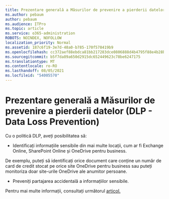 ```yaml
---
title: Prezentare generală a Măsurilor de prevenire a pierderii datelor (DLP - Data Loss Prevention)
ms.author: pebaum
author: pebaum
ms.audience: ITPro
ms.topic: article
ms.service: o365-administration
ROBOTS: NOINDEX, NOFOLLOW
localization_priority: Normal
ms.assetid: 187c6f19-3e7d-48a0-b785-170f578419b9
ms.openlocfilehash: cc372aef88ebdca81bb217283dce0806888d4b4795f88e4b28bd36cc2c6f1c5f
ms.sourcegitcommit: b5f7da89a650d2915dc652449623c78be6247175
ms.translationtype: MT
ms.contentlocale: ro-RO
ms.lasthandoff: 08/05/2021
ms.locfileid: "54005570"
---
```

# <a name="data-loss-prevention-dlp-overview"></a>Prezentare generală a Măsurilor de prevenire a pierderii datelor (DLP - Data Loss Prevention)

Cu o politică DLP, aveți posibilitatea să:

- Identificați informațiile sensibile din mai multe locații, cum ar fi Exchange Online, SharePoint Online și OneDrive pentru business.


De exemplu, puteți să identificați orice document care conține un număr de card de credit stocat pe orice site OneDrive pentru business sau puteți monitoriza doar site-urile OneDrive ale anumitor persoane.

- Preveniți partajarea accidentală a informațiilor sensibile.


Pentru mai multe informații, consultați următorul [articol.](https://docs.microsoft.com/microsoft-365/compliance/data-loss-prevention-policies)

